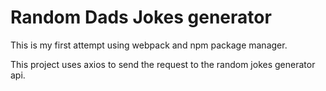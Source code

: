 # Random Dads Jokes generator

This is my first attempt using webpack and npm package manager.  

This project uses axios to send the request to the random jokes generator api.  

